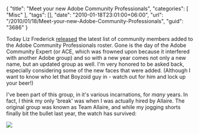 {
	"title": "Meet your new Adobe Community Professionals",
	"categories": [
		"Misc"
	],
	"tags": [],
	"date": "2010-01-18T23:01:00+06:00",
	"url": "/2010/01/18/Meet-your-new-Adobe-Community-Professionals",
	"guid": "3686"
}

Today Liz Frederick <a href="http://lizfrederick.blogspot.com/2010/01/new-acps-for-2010.html">released</a> the latest list of community members added to the Adobe Community Professionals roster. Gone is the day of the Adobe Community Expert (or ACE, which was frowned upon because it interfered with another Adobe group) and so with a new year comes not only a new name, but an updated group as well. I'm very honored to be asked back, especially considering some of the new faces that were added. (Although I want to know who let that Boyzoid guy in - watch out for him and lock up your beer!) 

I've been part of this group, in it's various incarnations, for <i>many</i> years. In fact, I think my only 'break' was when I was actually hired by Allaire. The original group was known as Team Allaire, and while my jogging shorts finally bit the bullet last year, the watch has survived:

<img src="http://www.raymondcamden.com/images/watch1.jpg" />
